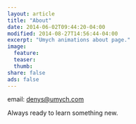 ```yaml
---
layout: article
title: "About"
date: 2014-06-02T09:44:20-04:00
modified: 2014-08-27T14:56:44-04:00
excerpt: "Umych animations about page."
image:
  feature:
  teaser:
  thumb:
share: false
ads: false
---
```


email: denys@umych.com

Always ready to learn something new.
